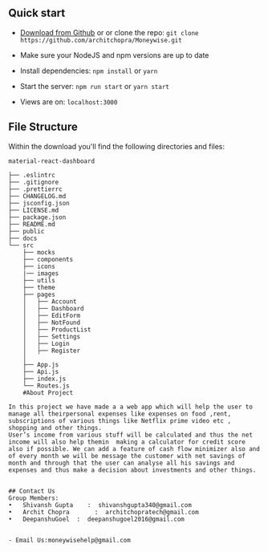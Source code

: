 ## Quick start

- [Download from Github](https://github.com/architchopra/Moneywise.git.zip) or or clone the repo: `git clone https://github.com/architchopra/Moneywise.git`

- Make sure your NodeJS and npm versions are up to date

- Install dependencies: `npm install` or `yarn`

- Start the server: `npm run start` or `yarn start`

- Views are on: `localhost:3000`


## File Structure

Within the download you'll find the following directories and files:

```
material-react-dashboard

├── .eslintrc
├── .gitignore
├── .prettierrc
├── CHANGELOG.md
├── jsconfig.json
├── LICENSE.md
├── package.json
├── README.md
├── public
├── docs
└── src
	├── mocks
	├── components
	├── icons
	|── images
	├── utils
	├── theme
	├── pages
	│	├── Account
	│	├── Dashboard
	│	├── EditForm
	│	├── NotFound
	│	├── ProductList
	│	├── Settings
	│	├── Login
	│	├── Register
	│	
	├── App.js
	├── Api.js
	├── index.js
	└── Routes.js
	#About Project
	
In this project we have made a a web app which will help the user to manage all theirpersonal expenses like expenses on food ,rent, subscriptions of various things like Netflix prime video etc , shopping and other things.
User’s income from various stuff will be calculated and thus the net income will also help themin  making a calculator for credit score also if possible. We can add a feature of cash flow minimizer also and of every month we will be message the customer with net savings of month and through that the user can analyse all his savings and expenses and thus make a decision about investments and other things.


## Contact Us
Group Members:
•	Shivansh Gupta    :  shivanshgupta340@gmail.com
•	Archit Chopra       :  architchopratech@gmail.com
•	DeepanshuGoel  :  deepanshugoel2016@gmail.com


- Email Us:moneywisehelp@gmail.com 


